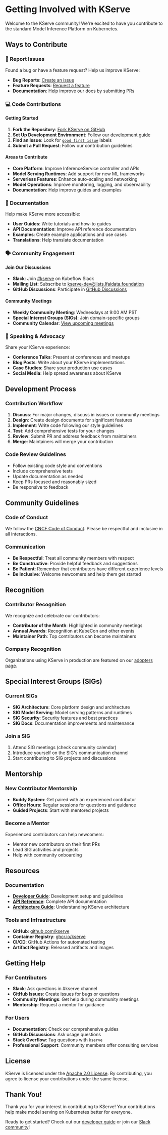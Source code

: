 # Getting Involved with KServe

Welcome to the KServe community! We're excited to have you contribute to the standard Model Inference Platform on Kubernetes.

## Ways to Contribute

### 🐛 Report Issues

Found a bug or have a feature request? Help us improve KServe:

- **Bug Reports**: [Create an issue](https://github.com/kserve/kserve/issues/new?template=bug_report.md)
- **Feature Requests**: [Request a feature](https://github.com/kserve/kserve/issues/new?template=feature_request.md)
- **Documentation**: Help improve our docs by submitting PRs

### 💻 Code Contributions

#### Getting Started

1. **Fork the Repository**: [Fork KServe on GitHub](https://github.com/kserve/kserve/fork)
2. **Set Up Development Environment**: Follow our [development guide](../developer/developer.md)
3. **Find an Issue**: Look for [`good first issue`](https://github.com/kserve/kserve/labels/good%20first%20issue) labels
4. **Submit a Pull Request**: Follow our contribution guidelines

#### Areas to Contribute

- **Core Platform**: Improve InferenceService controller and APIs
- **Model Serving Runtimes**: Add support for new ML frameworks
- **Serverless Features**: Enhance auto-scaling and networking
- **Model Operations**: Improve monitoring, logging, and observability
- **Documentation**: Help improve guides and examples

### 📝 Documentation

Help make KServe more accessible:

- **User Guides**: Write tutorials and how-to guides
- **API Documentation**: Improve API reference documentation
- **Examples**: Create example applications and use cases
- **Translations**: Help translate documentation

### 🗣️ Community Engagement

#### Join Our Discussions

- **Slack**: Join [#kserve](https://kubeflow.slack.com/archives/C06982X42KC) on Kubeflow Slack
- **Mailing List**: Subscribe to [kserve-dev@lists.lfaidata.foundation](mailto:kserve-dev@lists.lfaidata.foundation)
- **GitHub Discussions**: Participate in [GitHub Discussions](https://github.com/kserve/kserve/discussions)

#### Community Meetings

- **Weekly Community Meeting**: Wednesdays at 9:00 AM PST
- **Special Interest Groups (SIGs)**: Join domain-specific groups
- **Community Calendar**: [View upcoming meetings](https://github.com/kserve/community#community-meeting)

### 🎤 Speaking & Advocacy

Share your KServe experience:

- **Conference Talks**: Present at conferences and meetups
- **Blog Posts**: Write about your KServe implementations
- **Case Studies**: Share your production use cases
- **Social Media**: Help spread awareness about KServe

## Development Process

### Contribution Workflow

1. **Discuss**: For major changes, discuss in issues or community meetings
2. **Design**: Create design documents for significant features
3. **Implement**: Write code following our style guidelines
4. **Test**: Add comprehensive tests for your changes
5. **Review**: Submit PR and address feedback from maintainers
6. **Merge**: Maintainers will merge your contribution

### Code Review Guidelines

- Follow existing code style and conventions
- Include comprehensive tests
- Update documentation as needed
- Keep PRs focused and reasonably sized
- Be responsive to feedback

## Community Guidelines

### Code of Conduct

We follow the [CNCF Code of Conduct](https://github.com/cncf/foundation/blob/master/code-of-conduct.md). Please be respectful and inclusive in all interactions.

### Communication

- **Be Respectful**: Treat all community members with respect
- **Be Constructive**: Provide helpful feedback and suggestions
- **Be Patient**: Remember that contributors have different experience levels
- **Be Inclusive**: Welcome newcomers and help them get started

## Recognition

### Contributor Recognition

We recognize and celebrate our contributors:

- **Contributor of the Month**: Highlighted in community meetings
- **Annual Awards**: Recognition at KubeCon and other events
- **Maintainer Path**: Top contributors can become maintainers

### Company Recognition

Organizations using KServe in production are featured on our [adopters page](./adopters.md).

## Special Interest Groups (SIGs)

### Current SIGs

- **SIG Architecture**: Core platform design and architecture
- **SIG Model Serving**: Model serving patterns and runtimes
- **SIG Security**: Security features and best practices
- **SIG Docs**: Documentation improvements and maintenance

### Join a SIG

1. Attend SIG meetings (check community calendar)
2. Introduce yourself on the SIG's communication channel
3. Start contributing to SIG projects and discussions

## Mentorship

### New Contributor Mentorship

- **Buddy System**: Get paired with an experienced contributor
- **Office Hours**: Regular sessions for questions and guidance
- **Guided Projects**: Start with mentored projects

### Become a Mentor

Experienced contributors can help newcomers:

- Mentor new contributors on their first PRs
- Lead SIG activities and projects
- Help with community onboarding

## Resources

### Documentation

- **[Developer Guide](../developer/developer.md)**: Development setup and guidelines
- **[API Reference](../reference/api.md)**: Complete API documentation
- **[Architecture Guide](../modelserving/control_plane.md)**: Understanding KServe architecture

### Tools and Infrastructure

- **GitHub**: [github.com/kserve](https://github.com/kserve)
- **Container Registry**: [ghcr.io/kserve](https://ghcr.io/kserve)
- **CI/CD**: GitHub Actions for automated testing
- **Artifact Registry**: Released artifacts and images

## Getting Help

### For Contributors

- **Slack**: Ask questions in #kserve channel
- **GitHub Issues**: Create issues for bugs or questions
- **Community Meetings**: Get help during community meetings
- **Mentorship**: Request a mentor for guidance

### For Users

- **Documentation**: Check our comprehensive guides
- **GitHub Discussions**: Ask usage questions
- **Stack Overflow**: Tag questions with `kserve`
- **Professional Support**: Community members offer consulting services

## License

KServe is licensed under the [Apache 2.0 License](https://github.com/kserve/kserve/blob/master/LICENSE). By contributing, you agree to license your contributions under the same license.

## Thank You!

Thank you for your interest in contributing to KServe! Your contributions help make model serving on Kubernetes better for everyone.

Ready to get started? Check out our [developer guide](../developer/developer.md) or join our [Slack community](https://kubeflow.slack.com/archives/C06982X42KC)!

